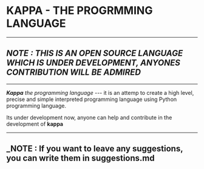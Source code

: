 # **KAPPA - THE PROGRMMING LANGUAGE**
----------------------------------

## _NOTE : THIS IS AN OPEN SOURCE LANGUAGE WHICH IS UNDER DEVELOPMENT, ANYONES CONTRIBUTION WILL BE ADMIRED_ 

----------------------------------

_**Kappa** the programming language_ --- it is an attemp to create a high level, precise and simple interpreted programming language using Python programming language. 

Its under development now, anyone can help and contribute in the development of **kappa**

-----------------------------------

## _NOTE : If you want to leave any suggestions, you can write them in suggestions.md

